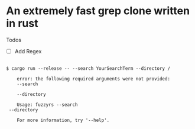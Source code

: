 # An extremely fast grep clone written in rust 

Todos
- [ ] Add Regex

<pre>
  <code>
$ cargo run --release -- --search YourSearchTerm --directory /
    
    error: the following required arguments were not provided:
    --search <SEARCH>
    --directory <DIRECTORY>
  
    Usage: fuzzyrs --search <SEARCH> --directory <DIRECTORY>
    
    For more information, try '--help'.
  </code>
</pre>
